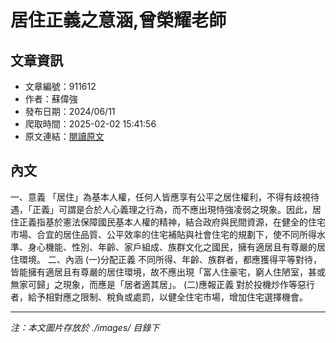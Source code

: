 # 居住正義之意涵,曾榮耀老師

## 文章資訊
- 文章編號：911612
- 作者：蘇偉強
- 發布日期：2024/06/11
- 爬取時間：2025-02-02 15:41:56
- 原文連結：[閱讀原文](https://real-estate.get.com.tw/Columns/detail.aspx?no=911612)

## 內文
一、意義
「居住」為基本人權，任何人皆應享有公平之居住權利，不得有歧視待遇，「正義」可謂是合於人心義理之行為，而不應出現恃強凌弱之現象。因此，居住正義指基於憲法保障國民基本人權的精神，結合政府與民間資源，在健全的住宅市場、合宜的居住品質、公平效率的住宅補貼與社會住宅的規劃下，使不同所得水準、身心機能、性別、年齡、家戶組成、族群文化之國民，擁有適居且有尊嚴的居住環境。
二、內涵
 (一)分配正義
不同所得、年齡、族群者，都應獲得平等對待，皆能擁有適居且有尊嚴的居住環境，故不應出現「富人住豪宅，窮人住陋室，甚或無家可歸」之現象，而應是「居者適其居」。
 (二)應報正義
對於投機炒作等惡行者，給予相對應之限制、稅負或處罰，以健全住宅市場，增加住宅選擇機會。

---
*注：本文圖片存放於 ./images/ 目錄下*
